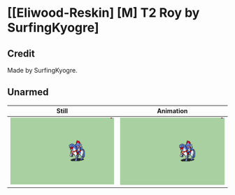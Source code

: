 # [\[Eliwood-Reskin\] \[M\] T2 Roy by SurfingKyogre]

## Credit

Made by SurfingKyogre.

## Unarmed

| Still | Animation |
| :---: | :-------: |
| ![Unarmed still](./Unarmed_000.png) | ![Unarmed animation](./Unarmed.gif) |
